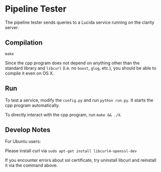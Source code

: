 # Pipeline Tester

The pipeline tester sends queries to a Lucida service running on the clarity server.

## Compilation

```
make
```

Since the cpp program does not depend on anything other than the standard library and `libcurl` (i.e. no `boost`, `glog`, etc.),
you should be able to compile it even on OS X. 

## Run

To test a service, modify the `config.py` and run `python run.py`.
It starts the cpp program automatically.

To directly interact with the cpp program, run `make && ./X`.

## Develop Notes

For Ubuntu users:

Please install curl via `sudo apt-get install libcurl4-openssl-dev`

If you encounter errors about ssl certificate, try uninstall libcurl and reinstall it via the command above.
